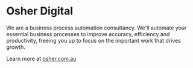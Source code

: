 # Osher Digital

We are a business process automation consultancy. We'll automate your essential business processes to improve accuracy, efficiency and productivity, freeing you up to focus on the important work that drives growth.

Learn more at [osher.com.au](https://osher.com.au/)
